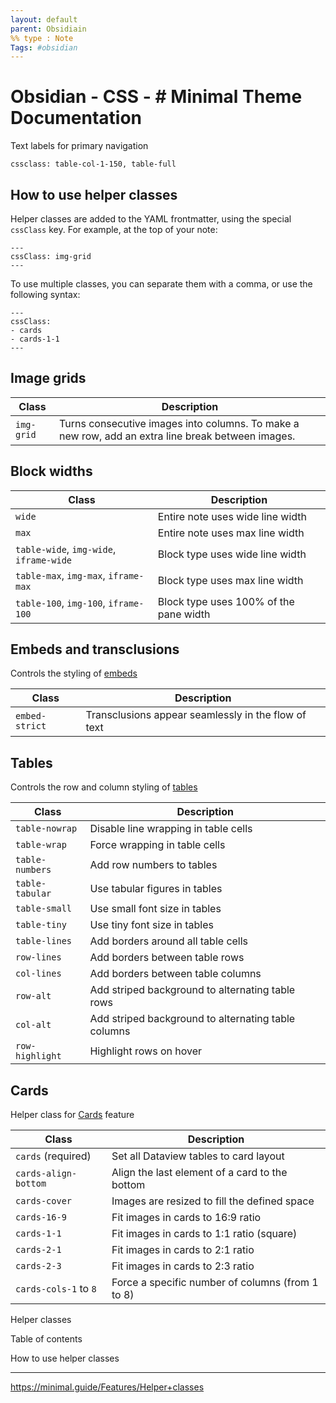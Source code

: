 ```yaml
---
layout: default
parent: Obsidiain
%% type : Note
Tags: #obsidian
---
```

# Obsidian - CSS - # Minimal Theme Documentation

Text labels for primary navigation

```
cssclass: table-col-1-150, table-full
```

## How to use helper classes

Helper classes are added to the YAML frontmatter, using the special `cssClass` key. For example, at the top of your note:

```
---
cssClass: img-grid
---
```

To use multiple classes, you can separate them with a comma, or use the following syntax:

```
---
cssClass:
- cards
- cards-1-1
---
```

## Image grids

| Class | Description |
| --- | --- |
| `img-grid` | Turns consecutive images into columns. To make a new row, add an extra line break between images. |

## Block widths

| Class | Description |
| --- | --- |
| `wide` | Entire note uses wide line width |
| `max` | Entire note uses max line width |
| `table-wide`, `img-wide`, `iframe-wide` | Block type uses wide line width |
| `table-max`, `img-max`, `iframe-max` | Block type uses max line width |
| `table-100`, `img-100`, `iframe-100` | Block type uses 100% of the pane width |

## Embeds and transclusions

Controls the styling of [embeds](https://minimal.guide/Block+types/Embeds)

| Class | Description |
| --- | --- |
| `embed-strict` | Transclusions appear seamlessly in the flow of text |

## Tables

Controls the row and column styling of [tables](https://minimal.guide/Block+types/Tables)

| Class | Description |
| --- | --- |
| `table-nowrap` | Disable line wrapping in table cells |
| `table-wrap` | Force wrapping in table cells |
| `table-numbers` | Add row numbers to tables |
| `table-tabular` | Use tabular figures in tables |
| `table-small` | Use small font size in tables |
| `table-tiny` | Use tiny font size in tables |
| `table-lines` | Add borders around all table cells |
| `row-lines` | Add borders between table rows |
| `col-lines` | Add borders between table columns |
| `row-alt` | Add striped background to alternating table rows |
| `col-alt` | Add striped background to alternating table columns |
| `row-highlight` | Highlight rows on hover |

## Cards

Helper class for [Cards](https://minimal.guide/Block+types/Cards) feature

| Class | Description |
| --- | --- |
| `cards` (required) | Set all Dataview tables to card layout |
| `cards-align-bottom` | Align the last element of a card to the bottom |
| `cards-cover` | Images are resized to fill the defined space |
| `cards-16-9` | Fit images in cards to 16:9 ratio |
| `cards-1-1` | Fit images in cards to 1:1 ratio (square) |
| `cards-2-1` | Fit images in cards to 2:1 ratio |
| `cards-2-3` | Fit images in cards to 2:3 ratio |
| `cards-cols-1` to `8` | Force a specific number of columns (from 1 to 8) |

Helper classes

Table of contents

How to use helper classes

---

https://minimal.guide/Features/Helper+classes